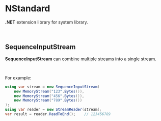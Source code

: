 # NStandard

**.NET** extension library for system library.

<br/>

## SequenceInputStream

**SequenceInputStream** can combine multiple streams into a single stream.

<br/>

For example:

```csharp
using var stream = new SequenceInputStream(
    new MemoryStream("123".Bytes()),
    new MemoryStream("456".Bytes()),
    new MemoryStream("789".Bytes())
);
using var reader = new StreamReader(stream);
var result = reader.ReadToEnd();	// 123456789
```

<br/>